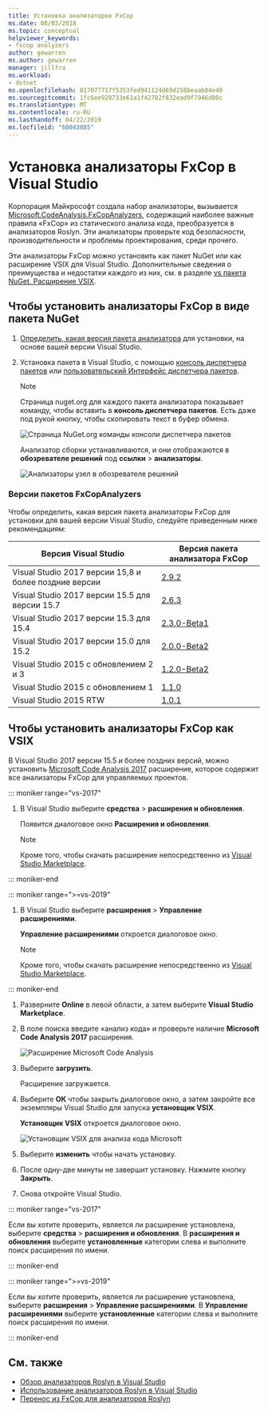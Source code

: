 ```yaml
---
title: Установка анализаторов FxCop
ms.date: 08/03/2018
ms.topic: conceptual
helpviewer_keywords:
- fxcop analyzers
author: gewarren
ms.author: gewarren
manager: jillfra
ms.workload:
- dotnet
ms.openlocfilehash: 017077717f5353fed941124d69d258beaab04e40
ms.sourcegitcommit: 1fc6ee928733e61a1f42782f832ead9f7946d00c
ms.translationtype: MT
ms.contentlocale: ru-RU
ms.lasthandoff: 04/22/2019
ms.locfileid: "60043085"
---
```

# <a name="install-fxcop-analyzers-in-visual-studio"></a>Установка анализаторы FxCop в Visual Studio

Корпорация Майкрософт создала набор анализаторы, вызывается [Microsoft.CodeAnalysis.FxCopAnalyzers](https://www.nuget.org/packages/Microsoft.CodeAnalysis.FxCopAnalyzers), содержащий наиболее важные правила «FxCop» из статического анализа кода, преобразуется в анализаторов Roslyn. Эти анализаторы проверьте код безопасности, производительности и проблемы проектирования, среди прочего.

Эти анализаторы FxCop можно установить как пакет NuGet или как расширение VSIX для Visual Studio. Дополнительные сведения о преимущества и недостатки каждого из них, см. в разделе [vs пакета NuGet. Расширение VSIX](roslyn-analyzers-overview.md#nuget-package-versus-vsix-extension).

## <a name="to-install-fxcop-analyzers-as-a-nuget-package"></a>Чтобы установить анализаторы FxCop в виде пакета NuGet

1. [Определить, какая версия пакета анализатора](#fxcopanalyzers-package-versions) для установки, на основе вашей версии Visual Studio.

2. Установка пакета в Visual Studio, с помощью [консоль диспетчера пакетов](/nuget/quickstart/install-and-use-a-package-in-visual-studio#package-manager-console) или [пользовательский Интерфейс диспетчера пакетов](/nuget/quickstart/install-and-use-a-package-in-visual-studio#package-manager-console).

   > [!NOTE]
   > Страница nuget.org для каждого пакета анализатора показывает команду, чтобы вставить в **консоль диспетчера пакетов**. Есть даже под рукой кнопку, чтобы скопировать текст в буфер обмена.
   >
   > ![Страница NuGet.org команды консоли диспетчера пакетов](media/nuget-package-manager-command.png)

   Анализатор сборки устанавливаются, и они отображаются в **обозревателе решений** под **ссылки** > **анализаторы**.

   ![Анализаторы узел в обозревателе решений](media/solution-explorer-analyzers-node.png)

### <a name="fxcopanalyzers-package-versions"></a>Версии пакетов FxCopAnalyzers

Чтобы определить, какая версия пакета анализаторы FxCop для установки для вашей версии Visual Studio, следуйте приведенным ниже рекомендациям:

| Версия Visual Studio | Версия пакета анализатора FxCop |
| - | - |
| Visual Studio 2017 версии 15,8 и более поздние версии | [2.9.2](https://www.nuget.org/packages/Microsoft.CodeAnalysis.FxCopAnalyzers/2.9.2) |
| Visual Studio 2017 версии 15.5 для версии 15.7 | [2.6.3](https://www.nuget.org/packages/Microsoft.CodeAnalysis.FxCopAnalyzers/2.6.3) |
| Visual Studio 2017 версии 15.3 для 15.4 | [2.3.0-Beta1](https://www.nuget.org/packages/Microsoft.CodeAnalysis.FxCopAnalyzers/2.3.0-beta1) |
| Visual Studio 2017 версии 15.0 для 15.2 | [2.0.0-Beta2](https://www.nuget.org/packages/Microsoft.CodeAnalysis.FxCopAnalyzers/2.0.0-beta2) |
| Visual Studio 2015 с обновлением 2 и 3 | [1.2.0-Beta2](https://www.nuget.org/packages/Microsoft.CodeAnalysis.FxCopAnalyzers/1.2.0-beta2) |
| Visual Studio 2015 с обновлением 1 | [1.1.0](https://www.nuget.org/packages/Microsoft.CodeAnalysis.FxCopAnalyzers/1.1.0) |
| Visual Studio 2015 RTW | [1.0.1](https://www.nuget.org/packages/Microsoft.CodeAnalysis.FxCopAnalyzers/1.0.1) |

## <a name="to-install-fxcop-analyzers-as-a-vsix"></a>Чтобы установить анализаторы FxCop как VSIX

В Visual Studio 2017 версии 15.5 и более поздних версий, можно установить [Microsoft Code Analysis 2017](https://marketplace.visualstudio.com/items?itemName=VisualStudioPlatformTeam.MicrosoftCodeAnalysis2017) расширение, которое содержит все анализаторы FxCop для управляемых проектов.

::: moniker range="vs-2017"

1. В Visual Studio выберите **средства** > **расширения и обновления**.

   Появится диалоговое окно **Расширения и обновления**.

   > [!NOTE]
   > Кроме того, чтобы скачать расширение непосредственно из [Visual Studio Marketplace](https://marketplace.visualstudio.com/items?itemName=VisualStudioPlatformTeam.MicrosoftCodeAnalysis2017).

::: moniker-end

::: moniker range=">=vs-2019"

1. В Visual Studio выберите **расширения** > **Управление расширениями**.

   **Управление расширениями** откроется диалоговое окно.

   > [!NOTE]
   > Кроме того, чтобы скачать расширение непосредственно из [Visual Studio Marketplace](https://marketplace.visualstudio.com/items?itemName=VisualStudioPlatformTeam.MicrosoftCodeAnalysis2017).

::: moniker-end

1. Разверните **Online** в левой области, а затем выберите **Visual Studio Marketplace**.

1. В поле поиска введите «анализ кода» и проверьте наличие **Microsoft Code Analysis 2017** расширения.

   ![Расширение Microsoft Code Analysis](media/extensions-and-updates-code-analysis.png)

1. Выберите **загрузить**.

   Расширение загружается.

1. Выберите **ОК** чтобы закрыть диалоговое окно, а затем закройте все экземпляры Visual Studio для запуска **установщик VSIX**.

   **Установщик VSIX** откроется диалоговое окно.

   ![Установщик VSIX для анализа кода Microsoft](media/vsix-installer-code-analysis.png)

1. Выберите **изменить** чтобы начать установку.

1. После одну-две минуты не завершит установку. Нажмите кнопку **Закрыть**.

1. Снова откройте Visual Studio.

::: moniker range="vs-2017"

Если вы хотите проверить, является ли расширение установлена, выберите **средства** > **расширения и обновления**. В **расширения и обновления** выберите **установленные** категории слева и выполните поиск расширения по имени.

::: moniker-end

::: moniker range=">=vs-2019"

Если вы хотите проверить, является ли расширение установлена, выберите **расширения** > **Управление расширениями**. В **Управление расширениями** выберите **установленные** категории слева и выполните поиск расширения по имени.

::: moniker-end

## <a name="see-also"></a>См. также

- [Обзор анализаторов Roslyn в Visual Studio](../code-quality/roslyn-analyzers-overview.md)
- [Использование анализаторов Roslyn в Visual Studio](../code-quality/use-roslyn-analyzers.md)
- [Перенос из FxCop для анализаторов Roslyn](../code-quality/fxcop-analyzers.yml)
